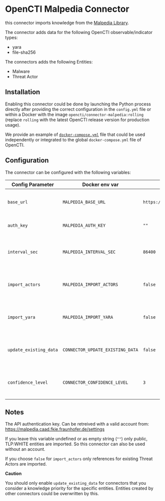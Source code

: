 # OpenCTI Malpedia Connector

this connector imports knowledge from the [Malpedia Library](https://malpedia.caad.fkie.fraunhofer.de/).

The connector adds data for the following OpenCTI observable/indicator types:

* yara
* file-sha256

The connectors adds the following Entities:

* Malware
* Threat Actor

## Installation

Enabling this connector could be done by launching the Python process directly
after providing the correct configuration in the `config.yml` file or within a
Docker with the image `opencti/connector-malpedia:rolling` (replace `rolling`
with the latest OpenCTI release version for production usage).

We provide an example of [`docker-compose.yml`](docker-compose.yml) file that
could be used independently or integrated to the global `docker-compose.yml`
file of OpenCTI.

## Configuration

The connector can be configured with the following variables:

| Config Parameter       | Docker env var                   | Default                                     | Description                                                 |
| -----------------------| -------------------------------- | ------------------------------------------- | ----------------------------------------------------------- |
| `base_url`             | `MALPEDIA_BASE_URL`              | `https://malpedia.caad.fkie.fraunhofer.de/` | Base url for the malpedia website. Must end in a "/".       |
| `auth_key`             | `MALPEDIA_AUTH_KEY`              | `""`                                        | API authentication key                                      |
| `interval_sec`         | `MALPEDIA_INTERVAL_SEC`          | `86400`                                     | Interval in seconds before a new import is considered       |
| `import_actors`        | `MALPEDIA_IMPORT_ACTORS`         | `false`                                     | Choose if you want to import Threat Actors from Malpedia    |
| `import_yara`          | `MALPEDIA_IMPORT_YARA`           | `false`                                     | Choose if you want to import Yara rules from Malpedia       |
| `update_existing_data` | `CONNECTOR_UPDATE_EXISTING_DATA` | `false`                                     | This will allow the connector to overwrite existing extries |
| `confidence_level`     | `CONNECTOR_CONFIDENCE_LEVEL`     | `3`                                         | The confidence level you give to the connector              |

## Notes

The API authentication key. Can be retreived with a valid account from:
https://malpedia.caad.fkie.fraunhofer.de/settings

If you leave this variable undefined or as empty string (`""`) only public,
TLP:WHITE entities are imported. So this connector can also be used without an
account.

If you choose `false` for `import_actors` only references for existing Threat
Actors are imported.

**Caution** 

You should only enable `update_existing_data` for connectors that you consider
a knowledge priority for the specific entities. Entities created by other
connectors could be overwritten by this.
